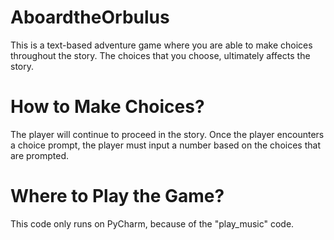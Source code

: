 # AboardtheOrbulus
This is a text-based adventure game where you are able to make choices throughout the story. The choices that you choose, ultimately affects the story.

# How to Make Choices?
The player will continue to proceed in the story. Once the player encounters a choice
prompt, the player must input a number based on the choices that are prompted.

# Where to Play the Game?
This code only runs on PyCharm, because of the "play_music" code.
